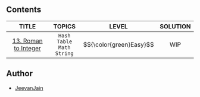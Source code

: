 ## Contents

| TITLE | TOPICS | LEVEL | SOLUTION |
| :---: | :----: | :---: | :------: |
| [13. Roman to Integer](https://leetcode.com/problems/roman-to-integer) | `Hash Table` <br> `Math` <br> `String` | $${\color{green}Easy}$$ | WIP |


## Author

- [JeevanJain](https://www.github.com/JeevanJain)
